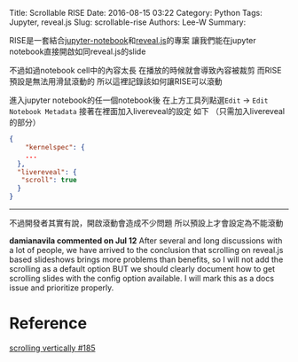 Title: Scrollable RISE
Date: 2016-08-15 03:22
Category: Python
Tags: Jupyter, reveal.js
Slug: scrollable-rise
Authors: Lee-W
Summary: 


RISE是一套結合[jupyter-notebook](http://jupyter.org)和[reveal.js](http://lab.hakim.se/reveal-js/#/)的專案
讓我們能在jupyter notebook直接開啟如同reveal.js的slide

<!--more-->

不過如過notebook cell中的內容太長
在播放的時候就會導致內容被裁剪
而RISE預設是無法用滑鼠滾動的
所以這裡記錄該如何讓RISE可以滾動

進入jupyter notebook的任一個notebook後
在上方工具列點選`Edit` -> `Edit Notebook Metadata`
接著在裡面加入livereveal的設定
如下 （只需加入livereveal的部分）

```json
{
	"kernelspec": {
  	...
  },
  "livereveal": {
   "scroll": true
  }
}
```

---
不過開發者其實有說，開啟滾動會造成不少問題
所以預設上才會設定為不能滾動

**damianavila commented on Jul 12**
After several and long discussions with a lot of people, we have arrived to the conclusion that scrolling on reveal.js based slideshows brings more problems than benefits, so I will not add the scrolling as a default option BUT we should clearly document how to get scrolling slides with the config option available. I will mark this as a docs issue and prioritize properly.


# Reference
[scrolling vertically #185](https://github.com/damianavila/RISE/issues/185)